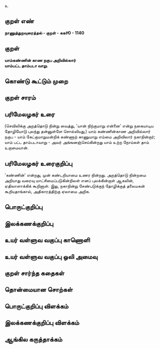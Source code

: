 உ

## குறள் எண் 

**நாணுத்துறவுரைத்தல் - குறள் - கக௪0 - 1140**

## குறள் 

**யாம்கண்ணின் காண நகுப அறிவில்லார்  
யாம்பட்ட தாம்படா வாறு.**

## கொண்டு கூட்டும் முறை


## குறள் சாரம் 


## பரிமேலழகர் உரை

(செவிலிக்கு அறத்தொடு நின்று வைத்து, 'யான் நிற்குமாறு என்னை' என்று நகையாடிய தோழியோடு புலந்து தன்னுள்ளே சொல்லியது,) யாம் கண்ணின்காண அறிவில்லார் நகுப - யாம் கேட்குமாறுமன்றிக் கண்ணாற் காணுமாறு எம்மை அறிவிலார் நகாநின்றார்; யாம் பட்ட தாம்படாவாறு - அவர் அங்ஙனஞ்செய்கின்றது யாம் உற்ற நோய்கள் தாம் உறாமையான்.

## பரிமேலழகர் உரைகுறிப்பு   

'கண்ணின்' என்றது, முன் கண்டறியாமை உணர நின்றது. அறத்தொடு நின்றமை அறியாது வரைவு மாட்சிமைப்படுகின்றிலள் எனப் புலக்கின்றாள் ஆகலின், ஏதிலாளாக்கிக் கூறினாள். இது, நகாநின்று சேண்படுக்குந் தோழிக்குத் தலைமகன் கூறியதாங்கால், அதிகாரத்திற்கு ஏலாமை அறிக.

## பொருட்குறிப்பு 


## இலக்கணக்குறிப்பு  


## உயர் வள்ளுவ வகுப்பு காணொளி


## உயர் வள்ளுவ வகுப்பு ஒலி அமைவு 

 
## குறள் சார்ந்த கதைகள் 


## தொன்மையான சொற்கள்


## பொருட்குறிப்பு விளக்கம்


## இலக்கணக்குறிப்பு விளக்கம்


## ஆங்கில கருத்தாக்கம் 



